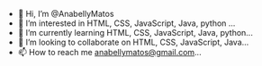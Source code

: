 - 👋 Hi, I’m @AnabellyMatos
- 👀 I’m interested in HTML, CSS, JavaScript, Java, python ...
- 🌱 I’m currently learning HTML, CSS, JavaScript, Java, python...
- 💞️ I’m looking to collaborate on  HTML, CSS, JavaScript, Java...
- 📫 How to reach me anabellymatos@gmail.com...

<!---
AnabellyMatos/AnabellyMatos is a ✨ special ✨ repository because its `README.md` (this file) appears on your GitHub profile.
You can click the Preview link to take a look at your changes.
--->
